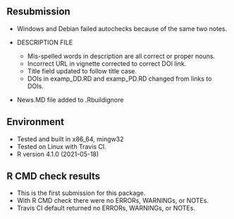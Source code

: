 ## Resubmission

-   Windows and Debian failed autochecks because of the same two notes.

-   DESCRIPTION FILE

    -   Mis-spelled words in description are all correct or proper nouns.
    -   Incorrect URL in vignette corrected to correct DOI link.
    -   Title field updated to follow title case.
    -   DOIs in examp_DD.RD and examp_PD.RD changed from links to DOIs.

-   News.MD file added to .Rbuildignore

## Environment

-   Tested and built in x86_64, mingw32
-   Tested on Linux with Travis CI.
-   R version 4.1.0 (2021-05-18)

## R CMD check results

-   This is the first submission for this package.
-   With R CMD check there were no ERRORs, WARNINGs, or NOTEs.
-   Travis CI default returned no ERRORs, WARNINGs, or NOTEs.
